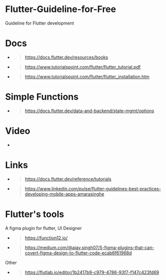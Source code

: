 # Flutter-Guideline-for-Free
Guideline for Flutter development

# Docs
* > https://docs.flutter.dev/resources/books
* > https://www.tutorialspoint.com/flutter/flutter_tutorial.pdf
* > https://www.tutorialspoint.com/flutter/flutter_installation.htm

# Simple Functions
* > https://docs.flutter.dev/data-and-backend/state-mgmt/options

# Video
* > 

# Links
* > https://docs.flutter.dev/reference/tutorials
* > https://www.linkedin.com/pulse/flutter-guidelines-best-practices-developing-mobile-apps-amarasinghe

# Flutter's tools
A figma plugin for flutter, UI Designer
* > https://function12.io/
* > https://medium.com/@ajay.singh07/5-figma-plugins-that-can-covert-figma-design-to-flutter-code-ecab6f61968d

Other
* > https://flutlab.io/editor/1b2417b9-c979-4786-93f7-f147c423fd69
